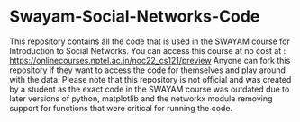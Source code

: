 # Swayam-Social-Networks-Code 
This repository contains all the code that is used in the SWAYAM course for Introduction to Social Networks. 
You can access this course at no cost at : https://onlinecourses.nptel.ac.in/noc22_cs121/preview
Anyone can fork this repository if they want to access the code for themselves and play around with the data.
Please note that this repository is not official and was created by a student as the exact code in the SWAYAM course was outdated due to later versions of python, matplotlib and the networkx module removing support for functions that were critical for running the code.
